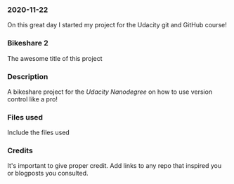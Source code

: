 ### 2020-11-22
On this great day I started my project for the Udacity git and GitHub course!

### Bikeshare 2
The awesome title of this project

### Description
A bikeshare project for the _Udacity Nanodegree_ on how to use version control like a pro!

### Files used
Include the files used

### Credits
It's important to give proper credit. Add links to any repo that inspired you or blogposts you consulted.

